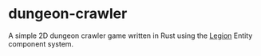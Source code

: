 # dungeon-crawler

A simple 2D dungeon crawler game written in Rust using the [Legion](https://github.com/amethyst/legion) Entity component system.
